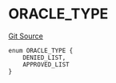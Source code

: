 # ORACLE_TYPE
[Git Source](https://github.com/thrackle-io/tron/blob/f0b9409d0746d035136fce54b3907220cf162a23/src/protocol/economic/ruleProcessor/RuleCodeData.sol)


```solidity
enum ORACLE_TYPE {
    DENIED_LIST,
    APPROVED_LIST
}
```

